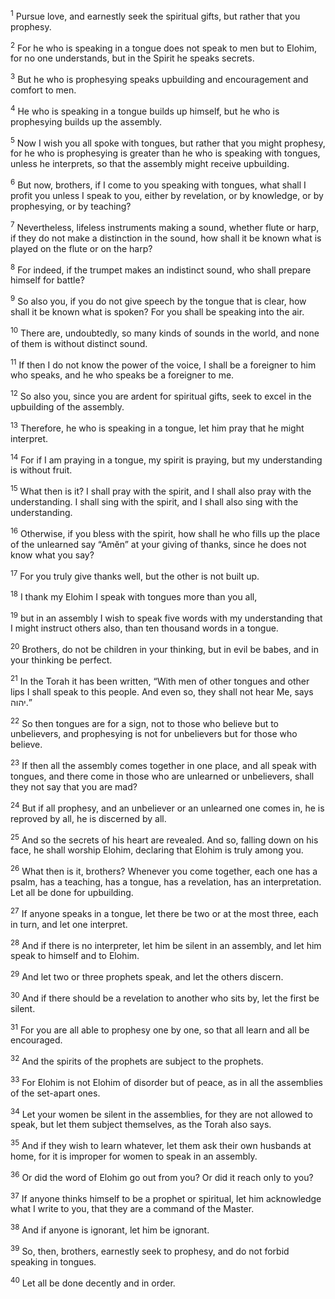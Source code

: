 <sup>1</sup> Pursue love, and earnestly seek the spiritual gifts, but rather that you prophesy.

<sup>2</sup> For he who is speaking in a tongue does not speak to men but to Elohim, for no one understands, but in the Spirit he speaks secrets.

<sup>3</sup> But he who is prophesying speaks upbuilding and encouragement and comfort to men.

<sup>4</sup> He who is speaking in a tongue builds up himself, but he who is prophesying builds up the assembly.

<sup>5</sup> Now I wish you all spoke with tongues, but rather that you might prophesy, for he who is prophesying is greater than he who is speaking with tongues, unless he interprets, so that the assembly might receive upbuilding.

<sup>6</sup> But now, brothers, if I come to you speaking with tongues, what shall I profit you unless I speak to you, either by revelation, or by knowledge, or by prophesying, or by teaching?

<sup>7</sup> Nevertheless, lifeless instruments making a sound, whether flute or harp, if they do not make a distinction in the sound, how shall it be known what is played on the flute or on the harp?

<sup>8</sup> For indeed, if the trumpet makes an indistinct sound, who shall prepare himself for battle?

<sup>9</sup> So also you, if you do not give speech by the tongue that is clear, how shall it be known what is spoken? For you shall be speaking into the air.

<sup>10</sup> There are, undoubtedly, so many kinds of sounds in the world, and none of them is without distinct sound.

<sup>11</sup> If then I do not know the power of the voice, I shall be a foreigner to him who speaks, and he who speaks be a foreigner to me.

<sup>12</sup> So also you, since you are ardent for spiritual gifts, seek to excel in the upbuilding of the assembly.

<sup>13</sup> Therefore, he who is speaking in a tongue, let him pray that he might interpret.

<sup>14</sup> For if I am praying in a tongue, my spirit is praying, but my understanding is without fruit.

<sup>15</sup> What then is it? I shall pray with the spirit, and I shall also pray with the understanding. I shall sing with the spirit, and I shall also sing with the understanding.

<sup>16</sup> Otherwise, if you bless with the spirit, how shall he who fills up the place of the unlearned say “Amĕn” at your giving of thanks, since he does not know what you say?

<sup>17</sup> For you truly give thanks well, but the other is not built up.

<sup>18</sup> I thank my Elohim I speak with tongues more than you all,

<sup>19</sup> but in an assembly I wish to speak five words with my understanding that I might instruct others also, than ten thousand words in a tongue.

<sup>20</sup> Brothers, do not be children in your thinking, but in evil be babes, and in your thinking be perfect.

<sup>21</sup> In the Torah it has been written, “With men of other tongues and other lips I shall speak to this people. And even so, they shall not hear Me, says יהוה.”

<sup>22</sup> So then tongues are for a sign, not to those who believe but to unbelievers, and prophesying is not for unbelievers but for those who believe.

<sup>23</sup> If then all the assembly comes together in one place, and all speak with tongues, and there come in those who are unlearned or unbelievers, shall they not say that you are mad?

<sup>24</sup> But if all prophesy, and an unbeliever or an unlearned one comes in, he is reproved by all, he is discerned by all.

<sup>25</sup> And so the secrets of his heart are revealed. And so, falling down on his face, he shall worship Elohim, declaring that Elohim is truly among you.

<sup>26</sup> What then is it, brothers? Whenever you come together, each one has a psalm, has a teaching, has a tongue, has a revelation, has an interpretation. Let all be done for upbuilding.

<sup>27</sup> If anyone speaks in a tongue, let there be two or at the most three, each in turn, and let one interpret.

<sup>28</sup> And if there is no interpreter, let him be silent in an assembly, and let him speak to himself and to Elohim.

<sup>29</sup> And let two or three prophets speak, and let the others discern.

<sup>30</sup> And if there should be a revelation to another who sits by, let the first be silent.

<sup>31</sup> For you are all able to prophesy one by one, so that all learn and all be encouraged.

<sup>32</sup> And the spirits of the prophets are subject to the prophets.

<sup>33</sup> For Elohim is not Elohim of disorder but of peace, as in all the assemblies of the set-apart ones.

<sup>34</sup> Let your women be silent in the assemblies, for they are not allowed to speak, but let them subject themselves, as the Torah also says.

<sup>35</sup> And if they wish to learn whatever, let them ask their own husbands at home, for it is improper for women to speak in an assembly.

<sup>36</sup> Or did the word of Elohim go out from you? Or did it reach only to you?

<sup>37</sup> If anyone thinks himself to be a prophet or spiritual, let him acknowledge what I write to you, that they are a command of the Master.

<sup>38</sup> And if anyone is ignorant, let him be ignorant.

<sup>39</sup> So, then, brothers, earnestly seek to prophesy, and do not forbid speaking in tongues.

<sup>40</sup> Let all be done decently and in order.


